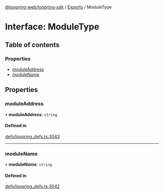 [@loopring-web/loopring-sdk](../README.md) / [Exports](../modules.md) / ModuleType

# Interface: ModuleType

## Table of contents

### Properties

- [moduleAddress](ModuleType.md#moduleaddress)
- [moduleName](ModuleType.md#modulename)

## Properties

### moduleAddress

• **moduleAddress**: `string`

#### Defined in

[defs/loopring_defs.ts:3043](https://github.com/Loopring/loopring_sdk/blob/24fdf4c/src/defs/loopring_defs.ts#L3043)

___

### moduleName

• **moduleName**: `string`

#### Defined in

[defs/loopring_defs.ts:3042](https://github.com/Loopring/loopring_sdk/blob/24fdf4c/src/defs/loopring_defs.ts#L3042)
